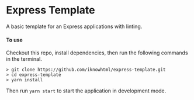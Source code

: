 # Express Template
A basic template for an Express applications with linting.

#### To use
Checkout this repo, install dependencies, then run the following commands in the terminal.

```
> git clone https://github.com/iknowhtml/express-template.git
> cd express-template
> yarn install
```
Then run `yarn start` to start the application in development mode.
